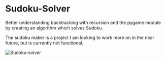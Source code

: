 # Sudoku-Solver

Better understanding backtracking with recursion and the pygame module by creating an algorithm which solves Sudoku.

The sudoku maker is a project I am looking to work more on in the near future, but is currently not functional.

![Sudoku-solver](https://user-images.githubusercontent.com/47716543/102816730-7dd4f680-439c-11eb-81d4-380e8309ea2a.gif)



